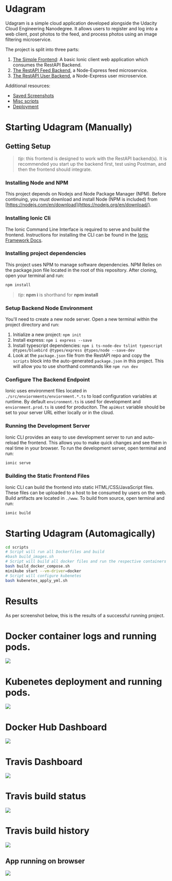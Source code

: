 # Udagram

Udagram is a simple cloud application developed alongside the Udacity Cloud Engineering Nanodegree. It allows users to register and log into a web client, post photos to the feed, and process photos using an image filtering microservice.

The project is split into three parts:

1. [The Simple Frontend](/udacity-c3-frontend):
A basic Ionic client web application which consumes the RestAPI Backend.
2. [The RestAPI Feed Backend](/udacity-c3-restapi-feed), a Node-Express feed microservice.
3. [The RestAPI User Backend](/udacity-c3-restapi-user), a Node-Express user microservice.

Additional resources:
- [Saved Screenshots](assets)
- [Misc scripts](scripts)
- [Deployment](udacity-c3-deployment)

# Starting Udagram (Manually)
## Getting Setup

> _tip_: this frontend is designed to work with the RestAPI backend(s). It is recommended you start up the backend first, test using Postman, and then the frontend should integrate.

### Installing Node and NPM
This project depends on Nodejs and Node Package Manager (NPM). Before continuing, you must download and install Node (NPM is included) from [https://nodejs.com/en/download](https://nodejs.org/en/download/).

### Installing Ionic Cli
The Ionic Command Line Interface is required to serve and build the frontend. Instructions for installing the CLI can be found in the [Ionic Framework Docs](https://ionicframework.com/docs/installation/cli).

### Installing project dependencies

This project uses NPM to manage software dependencies. NPM Relies on the package.json file located in the root of this repository. After cloning, open your terminal and run:
```bash
npm install
```
>_tip_: **npm i** is shorthand for **npm install**

### Setup Backend Node Environment
You'll need to create a new node server. Open a new terminal within the project directory and run:
1. Initialize a new project: `npm init`
2. Install express: `npm i express --save`
3. Install typescript dependencies: `npm i ts-node-dev tslint typescript  @types/bluebird @types/express @types/node --save-dev`
4. Look at the `package.json` file from the RestAPI repo and copy the `scripts` block into the auto-generated `package.json` in this project. This will allow you to use shorthand commands like `npm run dev`


### Configure The Backend Endpoint
Ionic uses environment files located in `./src/enviornments/enviornment.*.ts` to load configuration variables at runtime. By default `environment.ts` is used for development and `enviornment.prod.ts` is used for produciton. The `apiHost` variable should be set to your server URL either locally or in the cloud.

### Running the Development Server
Ionic CLI provides an easy to use development server to run and auto-reload the frontend. This allows you to make quick changes and see them in real time in your browser. To run the development server, open terminal and run:

```bash
ionic serve
```

### Building the Static Frontend Files
Ionic CLI can build the frontend into static HTML/CSS/JavaScript files. These files can be uploaded to a host to be consumed by users on the web. Build artifacts are located in `./www`. To build from source, open terminal and run:
```bash
ionic build
```

# Starting Udagram (Automagically)

```bash
cd scripts
# Script will run all Dockerfiles and build
#bash build_images.sh
# Script will build all docker files and run the respective containers
bash build_docker_compose.sh
minikube start --vm-driver=docker
# Script will configure kubenetes
bash kubenetes_apply_yml.sh
```

# Results

As per screenshot below, this is the results of a successful running project.

# Docker container logs and running pods.
![](https://raw.githubusercontent.com/mmphego/cloud-developer-course3-microservices/master/Project_Refactor-Udagram-app-into-Microservices-and-Deploy/assets/kubectl_pods.png)

# Kubenetes deployment and running pods.
![](https://raw.githubusercontent.com/mmphego/cloud-developer-course3-microservices/master/Project_Refactor-Udagram-app-into-Microservices-and-Deploy/assets/kube_deplo.png)

# Docker Hub Dashboard
![](https://raw.githubusercontent.com/mmphego/cloud-developer-course3-microservices/master/Project_Refactor-Udagram-app-into-Microservices-and-Deploy/assets/docker_hub.png)

# Travis Dashboard
![](https://raw.githubusercontent.com/mmphego/cloud-developer-course3-microservices/master/Project_Refactor-Udagram-app-into-Microservices-and-Deploy/assets/travis_dash.png)

# Travis build status
![](https://raw.githubusercontent.com/mmphego/cloud-developer-course3-microservices/master/Project_Refactor-Udagram-app-into-Microservices-and-Deploy/assets/travis_build_success.png)

# Travis build history
![](https://raw.githubusercontent.com/mmphego/cloud-developer-course3-microservices/master/Project_Refactor-Udagram-app-into-Microservices-and-Deploy/assets/travis_build.png)

## App running on browser

![](https://raw.githubusercontent.com/mmphego/cloud-developer-course3-microservices/master/Project_Refactor-Udagram-app-into-Microservices-and-Deploy/assets/app.png)
